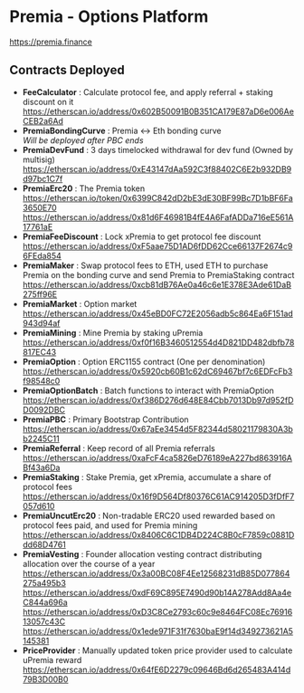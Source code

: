 # Premia - Options Platform

https://premia.finance

## Contracts Deployed

- **FeeCalculator** : Calculate protocol fee, and apply referral + staking discount on it  
  https://etherscan.io/address/0x602B50091B0B351CA179E87aD6e006AeCEB2a6Ad
- **PremiaBondingCurve** : Premia <-> Eth bonding curve  
  _Will be deployed after PBC ends_
- **PremiaDevFund** : 3 days timelocked withdrawal for dev fund (Owned by multisig)  
  https://etherscan.io/address/0xE43147dAa592C3f88402C6E2b932DB9d97bc1C7f
- **PremiaErc20** : The Premia token  
  https://etherscan.io/token/0x6399C842dD2bE3dE30BF99Bc7D1bBF6Fa3650E70
  https://etherscan.io/address/0x81d6F46981B4fE4A6FafADDa716eE561A17761aE
- **PremiaFeeDiscount** : Lock xPremia to get protocol fee discount  
  https://etherscan.io/address/0xF5aae75D1AD6fDD62Cce66137F2674c96FEda854
- **PremiaMaker** : Swap protocol fees to ETH, used ETH to purchase Premia on the bonding curve and send Premia to PremiaStaking contract  
  https://etherscan.io/address/0xcb81dB76Ae0a46c6e1E378E3Ade61DaB275ff96E
- **PremiaMarket** : Option market  
  https://etherscan.io/address/0x45eBD0FC72E2056adb5c864Ea6F151ad943d94af
- **PremiaMining** : Mine Premia by staking uPremia  
  https://etherscan.io/address/0xf0f16B3460512554d4D821DD482dbfb78817EC43
- **PremiaOption** : Option ERC1155 contract (One per denomination)  
  https://etherscan.io/address/0x5920cb60B1c62dC69467bf7c6EDFcFb3f98548c0
- **PremiaOptionBatch** : Batch functions to interact with PremiaOption  
  https://etherscan.io/address/0xf386D276d648E84Cbb7013Db97d952fDD0092DBC
- **PremiaPBC** : Primary Bootstrap Contribution  
  https://etherscan.io/address/0x67aEe3454d5F82344d58021179830A3bb2245C11
- **PremiaReferral** : Keep record of all Premia referrals  
  https://etherscan.io/address/0xaFcF4ca5826eD76189eA227bd863916ABf43a6Da
- **PremiaStaking** : Stake Premia, get xPremia, accumulate a share of protocol fees  
  https://etherscan.io/address/0x16f9D564Df80376C61AC914205D3fDfF7057d610
- **PremiaUncutErc20** : Non-tradable ERC20 used rewarded based on protocol fees paid, and used for Premia mining  
  https://etherscan.io/address/0x8406C6C1DB4D224C8B0cF7859c0881Ddd68D4761
- **PremiaVesting** : Founder allocation vesting contract distributing allocation over the course of a year  
  https://etherscan.io/address/0x3a00BC08F4Ee12568231dB85D077864275a495b3
  https://etherscan.io/address/0xdF69C895E7490d90b14A278Add8Aa4eC844a696a
  https://etherscan.io/address/0xD3C8Ce2793c60c9e8464FC08Ec7691613057c43C
  https://etherscan.io/address/0x1ede971F31f7630baE9f14d349273621A5145381
- **PriceProvider** : Manually updated token price provider used to calculate uPremia reward  
  https://etherscan.io/address/0x64fE6D2279c09646Bd6d265483A414d79B3D00B0